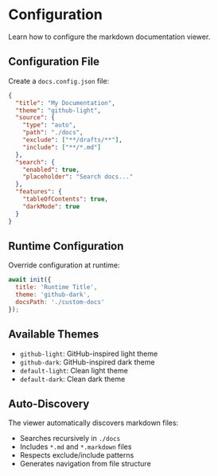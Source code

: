 # Configuration

Learn how to configure the markdown documentation viewer.

## Configuration File

Create a `docs.config.json` file:

```json
{
  "title": "My Documentation",
  "theme": "github-light",
  "source": {
    "type": "auto",
    "path": "./docs",
    "exclude": ["**/drafts/**"],
    "include": ["**/*.md"]
  },
  "search": {
    "enabled": true,
    "placeholder": "Search docs..."
  },
  "features": {
    "tableOfContents": true,
    "darkMode": true
  }
}
```

## Runtime Configuration

Override configuration at runtime:

```javascript
await init({
  title: 'Runtime Title',
  theme: 'github-dark',
  docsPath: './custom-docs'
});
```

## Available Themes

- `github-light`: GitHub-inspired light theme
- `github-dark`: GitHub-inspired dark theme
- `default-light`: Clean light theme
- `default-dark`: Clean dark theme

## Auto-Discovery

The viewer automatically discovers markdown files:

- Searches recursively in `./docs`
- Includes `*.md` and `*.markdown` files
- Respects exclude/include patterns
- Generates navigation from file structure
